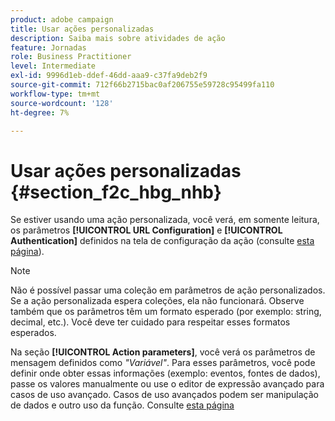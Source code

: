 ```yaml
---
product: adobe campaign
title: Usar ações personalizadas
description: Saiba mais sobre atividades de ação
feature: Jornadas
role: Business Practitioner
level: Intermediate
exl-id: 9996d1eb-ddef-46dd-aaa9-c37fa9deb2f9
source-git-commit: 712f66b2715bac0af206755e59728c95499fa110
workflow-type: tm+mt
source-wordcount: '128'
ht-degree: 7%

---
```


# Usar ações personalizadas {#section_f2c_hbg_nhb}

Se estiver usando uma ação personalizada, você verá, em somente leitura, os parâmetros **[!UICONTROL URL Configuration]** e **[!UICONTROL Authentication]** definidos na tela de configuração da ação (consulte [esta página](../action/about-custom-action-configuration.md)).

>[!NOTE]
>
>Não é possível passar uma coleção em parâmetros de ação personalizados. Se a ação personalizada espera coleções, ela não funcionará. Observe também que os parâmetros têm um formato esperado (por exemplo: string, decimal, etc.). Você deve ter cuidado para respeitar esses formatos esperados.

Na seção **[!UICONTROL Action parameters]**, você verá os parâmetros de mensagem definidos como _&quot;Variável&quot;_. Para esses parâmetros, você pode definir onde obter essas informações (exemplo: eventos, fontes de dados), passe os valores manualmente ou use o editor de expressão avançado para casos de uso avançado. Casos de uso avançados podem ser manipulação de dados e outro uso da função. Consulte [esta página](../expression/expressionadvanced.md)
